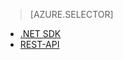 ﻿> [AZURE.SELECTOR] 
- [.NET SDK](../articles/media-services-dotnet-create-contentkey.md)
- [REST-API](../articles/media-services-rest-create-contentkey.md)


<!--HONumber=52-->